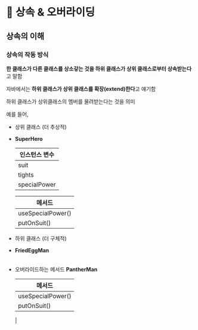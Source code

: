 # 📌 상속 & 오버라이딩

## 상속의 이해
### 상속의 작동 방식
**한 클래스가 다른 클래스를 상소갛는 것을 하위 클래스가 상위 클래스로부터 상속받는다**고 말함

자바에서는 **하위 클래스가 상위 클래스를 확장(extend)한다**고 얘기함

하위 클래스가 상위클래스의 멤버를 물려받는다는 것을 의미

예를 들어,

- 상위 클래스 (더 추상적)
- 
  **SuperHero**
  
  |인스턴스 변수|
  |-------------|
  |suit|
  |tights|
  |specialPower|

  |메서드|
  |-------|
  |useSpecialPower()|
  |putOnSuit()|

- 하위 클래스 (더 구체적)
- 
  **FriedEggMan**
  
  |   |
  |-------------|

- 오버라이드하는 메서드
  **PantherMan**

  |메서드|
  |-------|
  |useSpecialPower()|
  |putOnSuit()|

  
  |
  
